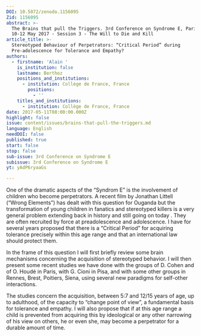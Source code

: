 ```yaml
---
DOI: 10.5072/zenodo.1156095
Zid: 1156095
abstract: >-
  The Brains that pull the Triggers. 3rd Conference on Syndrome E, Paris IAS,
  10-12 May 2017 - Session 3 - The Will to Die and Kill
article_title: >-
  Stereotyped Behaviour of Perpetrators: “Critical Period” during
  Pre-adolescence for Tolerance and Empathy?
authors:
  - firstname: 'Alain '
    is_institution: false
    lastname: Berthoz
    positions_and_institutions:
      - institution: Collège de France, France
        positions:
          - ''
    titles_and_institutions:
      - institution: Collège de France, France
date: 2017-05-11T08:00:00.000Z
highlight: false
issue: content/issues/brains-that-pull-the-triggers.md
language: English
needDOI: false
published: true
start: false
stop: false
sub-issue: 3rd Conference on Syndrome E
subissue: 3rd Conference on Syndrome E
yt: yAdP6ryaaGs

---
```


One of the dramatic aspects of the “Syndrom E” is the involvement of children who become perpetrators. A recent film by Jonathan Littell (“Wrong Elements”) has dealt with this question for Ouganda but the transformation of young children in fanatics and stereotyped killers is a very general problem extending back in history and still going on today . They are often recruited by force at preadolescence and adolescence. I have for several years proposed that there is a “Critical Period” for acquiring tolerance precisely within this age range and that an international law should protect them. 

In the frame of this question I will first briefly review some brain mechanisms concerning the acquisition of stereotyped behavior. I will then present some recent studies we have done with the groups of D. Cohen and of O. Houdé in Paris, with G. Cioni in Pisa, and with some other groups in Rennes, Brest, Poitiers, Siena, using several new paradigms for self-other interactions. 

The studies concern the acquisition, between 5:7 and 12/15 years of age, up to adulthood, of the capacity to “change point of view”, a fundamental basis for tolerance and empathy. I will also propose that if at this age range a child is prevented from acquiring this by ideological or any other narrowing of his view on others, he or even she, may become a perpetrator for a durable amount of time.

<Youtube yt="yAdP6ryaaGs" caption="Stereotyped Behaviour of Perpetrators: “Critical Period” during Pre-adolescence for Tolerance and Empathy?" start="false" stop="false"></Youtube>